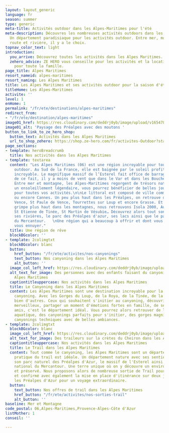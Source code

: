 ```yaml
---
layout: layout_generic
language: fr
season: summer
type: generic
meta-title: Activités outdoor dans les Alpes-Maritimes pour l'été
meta-description: Découvres les nombreuses activités outdoors dans les Alpes Maritimes.
  Un département paradisiaque pour les activités outdoor. Entre mer, montagne, falaise,
  route et rivière, il y a le choix.
topnav_color_text: light
introduction:
  you_arrive: Découvrez toutes les activités dans les Alpes Maritimes.
  zehero_advice: ZE HERO vous conseille pour les activités et la location des équipements
    pour toute la famille.
page_title: Alpes Maritimes
resort_nameid: alpes-maritimes
resort_naming: Les Alpes Maritimes
title: Les Alpes Maritimes et ses activités outdoor pour la saison d'été
titleHome: Les Alpes-Maritimes
activite: ''
level: 1
enHome: 1
permalink: "/fr/ete/destinations/alpes-maritimes"
redirect_from:
- "/fr/ete/destination/alpes-maritimes"
image01_href: https://res.cloudinary.com/deddrj0yb/image/upload/v1654789789/website/By%20Ze%20Hero%20Activity/jane-ackerley-WiN6Az_8cGQ-unsplash.jpg
image01_alt: 'Paysage des Préalpes avec des moutons '
button_to_link_to_ze_hero_shop:
  button_text: Activités dans les Alpes Maritimes
  url_to_shop_zehero: https://shop.ze-hero.com/fr/activites-Outdoor?station=Alpes+Maritimes+%2806%29&calessonstype=all&catypegenderlistsummer=all&calessonsactivitytype=Trail&start-date=
page_sections:
- template: heroBreadcrumb
  title: Nos activités dans les Alpes Maritimes
- template: textarea
  content: "Les Alpes Maritimes (06) est une région incroyable pour toutes les activités
    outdoor. Au Sud de la France, elle est baignée par le soleil profitant d’un climat
    incroyable. Le magnifique massif de l’Esterel fait office de barrage au mistral,
    de ce fait, il y a moins de vent que dans le Var et dans les Bouches-du-Rhône.
    Entre mer et montagne, les Alpes-Maritimes regorgent de trésors naturels. Avec
    un ensoleillement légendaire, vous pourrez bénéficier de belles journées de soleil
    pour toutes vos activités.\n\nLe littoral est composé de ville comme Nice, Antibes
    ou encore Cannes. Un peu plus haut dans les Préalpes, on retrouve des villes comme
    Vence, St Paule de Vence, Tourrettes sur Loup et encore Grasse. Et lorsque qu’on
    grimpe plus haut dans les montagnes, nous retrouvons Isola 2000, Auron, Valberg,
    St Etienne de Tinée, St Martin de Vésubie… Découvrez alors tout son littoral,
    ses rivières, le parc des Préalpes d'azur, ses lacs ainsi que le parc national
    du Mercantour.   \nUne région qui a beaucoup à offrir et dont vous ne pourrez
    vous ennuyer."
  title: Une région de rêve
  blockBGcolor: ''
- template: 2colimgtxt
  blockBGcolor: blanc
  button:
    href_button: "/fr/ete/activites/nos-canyonings"
    text_button: Nos canyoning dans les Alpes Maritimes
    alt_button: ''
  image_col_left_href: https://res.cloudinary.com/deddrj0yb/image/upload/v1655450388/website/Canyoning%2006/IMG-20220617-WA0003.jpg
  alt_text_for_image: Des personnes avec des enfants faisant du canyoning dans les
    Alpes Maritimes
  captiontitleuppercase: Nos activités dans les Alpes Maritimes
  title: Le Canyoning dans les Alpes Maritimes
  content: Les Alpes Maritimes sont une destination incroyable pour la pratique du
    canyoning. Avec les Gorges du Loup, de la Roya, de la Tinée, de la Vésubie et
    bien d'autres. Ceux qui souhaitent s'initier au canyoning, découvrir des lieux
    merveilleux, partager un moment d'émotions fortes en famille, de sensations entre
    amis, c'est le département idéal. Vous pourrez alors retrouver de la randonnée
    aquatique, des canyonings parfaits pour s'initier, des gorges magnifiques, des
    canyonings techniques avec de belles ambiances.
- template: 2colimgtxt
  blockBGcolor: blanc
  image_col_left_href: https://res.cloudinary.com/deddrj0yb/image/upload/v1655216730/website/summer/IMG_20200723_153002.jpg
  alt_text_for_image: Des traileurs sur la crètes du Cheiron dans les Alpes Maritimes
  captiontitleuppercase: Nos activités dans les Alpes Maritimes
  title: Le Trail dans les Alpes Maritimes
  content: Tout comme le canyoning, les Alpes Maritimes sont un département où la
    pratique du trail est idéale. Un département nature avec ses sentiers littoraux,
    son parc naturel des Préalpes d'Azur, le massif de l'Esterel ainsi que le parc
    national du Mercantour. Une terre unique où on y découvre un environnement protégé
    et préservé. Nous proposons alors de nombreuse sortie de Trail pour débutants
    et confirmé avec également la mise en place d'itinérance sur deux journées à travers
    les Préalpes d'Azur pour un voyage extraordinaire.
  button:
    text_button: Nos offres de trail dans les Alpes Maritimes
    href_button: "/fr/ete/activites/nos-sorties-trail"
    alt_button: ''
baseline: Mer et Montagne
code_postal: 06,Alpes-Maritimes,Provence-Alpes-Côte d'Azur
listMother: 1
conseil: ''

---
```

